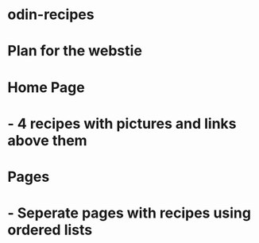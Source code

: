 # odin-recipes
# Plan for the webstie 
# Home Page 
# - 4 recipes with pictures and links above them
# Pages
# - Seperate pages with recipes using ordered lists